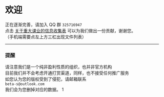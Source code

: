 # 欢迎  
正在逐渐完善，请加入 QQ 群 `325716947`  
点击 [关于重大课业的信息收集表](https://www.wjx.cn/vm/PdaMJZ4.aspx#) 可以为我们做出一份贡献，谢谢您。  
（手机端需要点左上方三杠出现文件列表）  

---
### 提醒  
请注意我们是一个纯非盈利性质的组织，也并非官方机构  
目前我们并不会考虑开通打赏渠道，同样，也不接受任何推广服务  
如您认为您的版权受到了侵犯，请邮箱联系  
```beta-s@outlook.com```  
我们会为您删掉对应的数据。  1